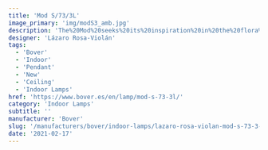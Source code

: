 ```yaml
---
title: 'Mod S/73/3L'
image_primary: 'img/modS3_amb.jpg'
description: 'The%20Mod%20seeks%20its%20inspiration%20in%20the%20flora%20kingdom%2C%20as%20it%20can%20be%20grouped%20to%20form%20a%20garden%20of%20possibilities%20through%20the%20finishes%20of%20the%20clusters%20of%20flowers.%20The%20petals%20of%20its%20flowers%20are%20customizable%2C%20being%20able%20to%20adapt%20to%20almost%20all%20types%20of%20materials%2C%20Plates%20smooth%2C%20perforated%2C%20deployed%20or%20drawn%20and%20laser%20cut%20according%20to%20the%20agenda%20you%20want%20to%20use.%20They%20also%20accept%20natural%20materials%2C%20such%20as%20wood%20panels%20or%20natural%20fibers%20such%20as%20raffia%20and%20if%20we%20let%20our%20imagination%20fly%2C%20we%20can%20sew%20or%20crochet%20them%20with%20colored%20thread.'
designer: 'Lázaro Rosa-Violán'
tags:
  - 'Bover'
  - 'Indoor'
  - 'Pendant'
  - 'New'
  - 'Ceiling'
  - 'Indoor Lamps'
href: 'https://www.bover.es/en/lamp/mod-s-73-3l/'
category: 'Indoor Lamps'
subtitle: ''
manufacturer: 'Bover'
slug: '/manufacturers/bover/indoor-lamps/lazaro-rosa-violan-mod-s-73-3-l'
date: '2021-02-17'
---
```

